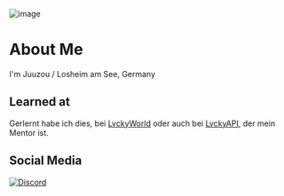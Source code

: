  ![image](https://user-images.githubusercontent.com/112800262/188335412-b38d1283-de5b-48cc-879d-c15c81f1e98b.png)

# About Me

I'm Juuzou / Losheim am See, Germany

## Learned at
Gerlernt habe ich dies, bei [LvckyWorld](https://github.com/LvckyWorld) oder auch bei [LvckyAPI](https://github.com/LvckyAPI/LvckyAPI), der mein Mentor ist.

## Social Media
[![Discord](https://img.shields.io/badge/-Discord-5865F2.svg?logo=discord&logoColor=white&longCache=true&style=for-the-badge)](https://discordapp.com/users/725078109682008265)

